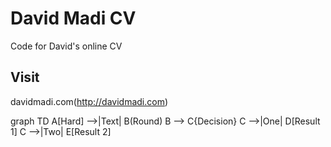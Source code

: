# David Madi CV
Code for David's online CV

## Visit
davidmadi.com(http://davidmadi.com)


graph TD
A[Hard] -->|Text| B(Round)
B --> C{Decision}
C -->|One| D[Result 1]
C -->|Two| E[Result 2]


